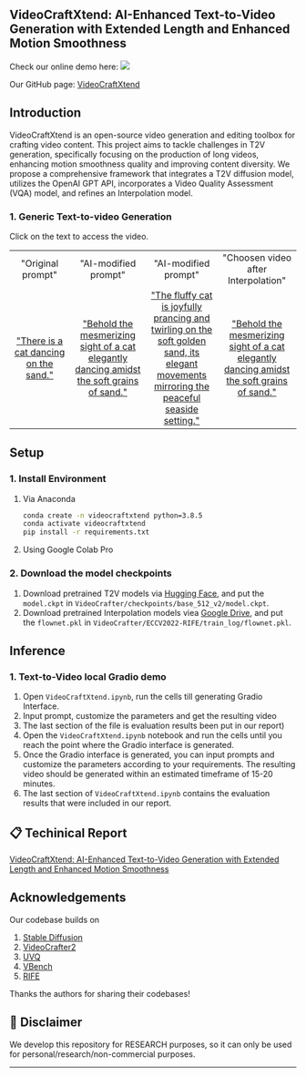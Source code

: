 ## VideoCraftXtend: AI-Enhanced Text-to-Video Generation with Extended Length and Enhanced Motion Smoothness

Check our online demo here: <a href='https://huggingface.co/spaces/ychenhq/VideoCrafterXtend'><img src='https://img.shields.io/badge/%F0%9F%A4%97%20Hugging%20Face-Model-blue'></a>

Our GitHub page: [VideoCraftXtend](https://github.com/chloeleehn/VideoCraftXtend)
 
## Introduction
VideoCraftXtend is an open-source video generation and editing toolbox for crafting video content.
This project aims to tackle challenges in T2V generation, specifically focusing on the production of long videos, enhancing motion smoothness quality and improving content diversity. We propose a comprehensive framework that integrates a T2V diffusion model, utilizes the OpenAI GPT API, incorporates a Video Quality Assessment (VQA) model, and refines an Interpolation model. 

### 1. Generic Text-to-video Generation
Click on the text to access the video.

<table class="center">
 <tr> 
  <td style="text-align:center;" width="320">"Original prompt"</td>
  <td style="text-align:center;" width="320">"AI-modified prompt"</td>
  <td style="text-align:center;" width="320">"AI-modified prompt"</td>
  <td style="text-align:center;" width="320">"Choosen video after Interpolation"</td>
 </tr>
  <tr>
   <td style="text-align:center;" width="320"><a href="https://github.com/chloeleehn/VideoCraftXtend/blob/main/VideoCrafter/results/cat/0001.mp4">"There is a cat dancing on the sand."</a></td>
   <td style="text-align:center;" width="320"><a href="https://github.com/chloeleehn/VideoCraftXtend/blob/main/VideoCrafter/results/cat/0002.mp4">"Behold the mesmerizing sight of a cat elegantly dancing amidst the soft grains of sand."</a></td>
   <td style="text-align:center;" width="320"><a href="https://github.com/chloeleehn/VideoCraftXtend/blob/main/VideoCrafter/results/cat/0003.mp4">"The fluffy cat is joyfully prancing and twirling on the soft golden sand, its elegant movements mirroring the peaceful seaside setting."</a></td>
   <td style="text-align:center;" width="320"><a href="https://github.com/chloeleehn/VideoCraftXtend/blob/main/VideoCrafter/results/cat/0002_4X_16fps.mp4">"Behold the mesmerizing sight of a cat elegantly dancing amidst the soft grains of sand."</a></td>
  </tr>
</table >


## Setup

### 1. Install Environment
1) Via Anaconda
   ```bash
   conda create -n videocraftxtend python=3.8.5
   conda activate videocraftxtend
   pip install -r requirements.txt
   ```
2) Using Google Colab Pro

### 2. Download the model checkpoints
1) Download pretrained T2V models via [Hugging Face](https://huggingface.co/VideoCrafter/VideoCrafter2/blob/main/model.ckpt), and put the `model.ckpt` in `VideoCrafter/checkpoints/base_512_v2/model.ckpt`.
2) Download pretrained Interpolation models viea [Google Drive](https://drive.google.com/drive/folders/1TBEwF2PmSGyDngP1anjNswlIfwGh2NzU?usp=sharing), and put the `flownet.pkl` in `VideoCrafter/ECCV2022-RIFE/train_log/flownet.pkl`.


## Inference 
### 1. Text-to-Video local Gradio demo
1) Open `VideoCraftXtend.ipynb`, run the cells till generating Gradio Interface.
2) Input prompt, customize the parameters and get the resulting video
3) The last section of the file is evaluation results been put in our report)
4) Open the `VideoCraftXtend.ipynb` notebook and run the cells until you reach the point where the Gradio interface is generated.
5) Once the Gradio interface is generated, you can input prompts and customize the parameters according to your requirements. The resulting video should be generated within an estimated timeframe of 15-20 minutes.
6) The last section of `VideoCraftXtend.ipynb` contains the evaluation results that were included in our report.


## 📋 Techinical Report
[VideoCraftXtend: AI-Enhanced Text-to-Video Generation with Extended Length and Enhanced Motion Smoothness](https://github.com/chloeleehn/VideoCraftXtend/blob/main/VideoCraftXtend_report.pdf)



## Acknowledgements
Our codebase builds on 
1) [Stable Diffusion](https://github.com/Stability-AI/stablediffusion)
2) [VideoCrafter2](https://github.com/AILab-CVC/VideoCrafter)
3) [UVQ](https://github.com/google/uvq)
4) [VBench](https://github.com/Vchitect/VBench)
5) [RIFE](https://github.com/hzwer/ECCV2022-RIFE)

Thanks the authors for sharing their codebases! 



## 📢 Disclaimer
We develop this repository for RESEARCH purposes, so it can only be used for personal/research/non-commercial purposes.
****
